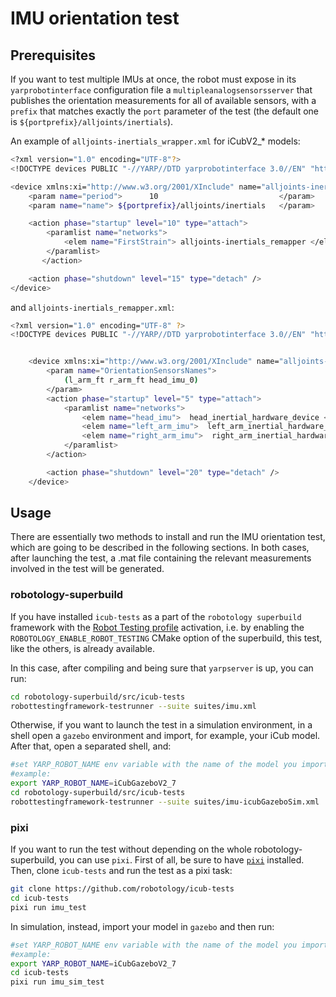 IMU orientation test
====================

## Prerequisites

If you want to test multiple IMUs at once, the robot must expose in its `yarprobotinterface` configuration file a `multipleanalogsensorsserver` that publishes the orientation measurements for all of available sensors, with a `prefix` that matches exactly the `port` parameter of the test (the default one is `${portprefix}/alljoints/inertials`). 

An example of `alljoints-inertials_wrapper.xml` for iCubV2_* models:

```sh
<?xml version="1.0" encoding="UTF-8"?>
<!DOCTYPE devices PUBLIC "-//YARP//DTD yarprobotinterface 3.0//EN" "http://www.yarp.it/DTD/yarprobotinterfaceV3.0.dtd">

<device xmlns:xi="http://www.w3.org/2001/XInclude" name="alljoints-inertials_wrapper" type="multipleanalogsensorsserver">
    <param name="period">      10                           </param>
    <param name="name"> ${portprefix}/alljoints/inertials   </param>

    <action phase="startup" level="10" type="attach">
        <paramlist name="networks">
            <elem name="FirstStrain"> alljoints-inertials_remapper </elem>
        </paramlist>
       </action>

    <action phase="shutdown" level="15" type="detach" />
</device>
```

and `alljoints-inertials_remapper.xml`:

```sh
<?xml version="1.0" encoding="UTF-8" ?>
<!DOCTYPE devices PUBLIC "-//YARP//DTD yarprobotinterface 3.0//EN" "http://www.yarp.it/DTD/yarprobotinterfaceV3.0.dtd">


    <device xmlns:xi="http://www.w3.org/2001/XInclude" name="alljoints-inertials_remapper" type="multipleanalogsensorsremapper">
        <param name="OrientationSensorsNames">
            (l_arm_ft r_arm_ft head_imu_0)
        </param>
        <action phase="startup" level="5" type="attach">
            <paramlist name="networks">
                <elem name="head_imu">  head_inertial_hardware_device </elem>
                <elem name="left_arm_imu">  left_arm_inertial_hardware_device </elem>
                <elem name="right_arm_imu">  right_arm_inertial_hardware_device </elem>
            </paramlist>
        </action>

        <action phase="shutdown" level="20" type="detach" />
    </device>

```

## Usage

There are essentially two methods to install and run the IMU orientation test, which are going to be described in the following sections. In both cases, after launching the test, a .mat file containing the relevant measurements involved in the test will be generated.

### robotology-superbuild

If you have installed `icub-tests` as a part of the `robotology superbuild` framework with the [Robot Testing profile](https://github.com/robotology/robotology-superbuild/blob/master/doc/cmake-options.md#robot-testing) activation, i.e. by enabling the `ROBOTOLOGY_ENABLE_ROBOT_TESTING` CMake option of the superbuild, this test, like the others, is already available.

In this case, after compiling and being sure that `yarpserver` is up, you can run:

```sh
cd robotology-superbuild/src/icub-tests
robottestingframework-testrunner --suite suites/imu.xml
```

Otherwise, if you want to launch the test in a simulation environment, in a shell open a `gazebo` environment and import, for example, your iCub model. After that, open a separated shell, and:

```sh
#set YARP_ROBOT_NAME env variable with the name of the model you imported in gazebo
#example:
export YARP_ROBOT_NAME=iCubGazeboV2_7
cd robotology-superbuild/src/icub-tests
robottestingframework-testrunner --suite suites/imu-icubGazeboSim.xml
```

### pixi

If you want to run the test without depending on the whole robotology-superbuild, you can use `pixi`. First of all, be sure to have [`pixi`](https://pixi.sh/#installation) installed. Then, clone `icub-tests` and run the test as a pixi task:

```sh
git clone https://github.com/robotology/icub-tests
cd icub-tests
pixi run imu_test
```

In simulation, instead, import your model in `gazebo` and then run:

```sh
#set YARP_ROBOT_NAME env variable with the name of the model you imported in gazebo
#example:
export YARP_ROBOT_NAME=iCubGazeboV2_7
cd icub-tests
pixi run imu_sim_test
```